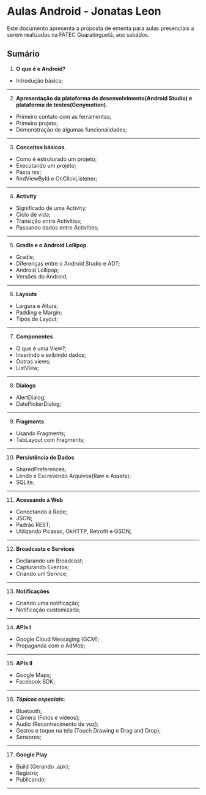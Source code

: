 Aulas Android - Jonatas Leon
===
Este documento apresenta a proposta de ementa para aulas presenciais a serem realizadas na FATEC Guaratinguetá, aos sabádos.

Sumário
---

1. **O que é o Android?**
  * Introdução básica;
  ___

2. **Apresentação da plataforma de desenvolvimento(Android Studio) e plataforma de testes(Genymotion).**
  * Primeiro contato com as ferramentas;
  * Primeiro projeto;
  * Demonstração de algumas funcionalidades;
  ___

3. **Conceitos básicos.**
  * Como é estruturado um projeto;
  * Executando um projeto;
  * Pasta _res_;
  * findViewById e OnClickListener;
  ___

4. **Activity**
  * Significado de uma Activity;
  * Ciclo de vida;
  * Transição entre Activities;
  * Passando dados entre Activities;
  ___

5. **Gradle e o Android Lollipop**
  * Gradle;
  * Diferenças entre o Android Studio e ADT;
  * Android Lollipop;
  * Versões do Android;
  ___

6. **Layouts**
  * Largura e Altura;
  * Padding e Margin;
  * Tipos de Layout;
  ___

7. **Componentes**
  * O que é uma View?;
  * Inserindo e exibindo dados;
  * Outras views;
  * ListView;
  ___

8. **Dialogs**
  * AlertDialog;
  * DatePickerDialog;
  ___

9. **Fragments**
  * Usando Fragments;
  * TabLayout com Fragments;
  ___

10. **Persistência de Dados**
  * SharedPreferences;
  * Lendo e Escrevendo Arquivos(Raw e Assets);
  * SQLite;
  ___

11. **Acessando à Web**
  * Conectando à Rede;
  * JSON;
  * Padrão REST;
  * Utilizando Picasso, OkHTTP, Retrofit e GSON;
  ___

12. **Broadcasts e Services**
  * Declarando um Broadcast;
  * Capturando Eventos;
  * Criando um Service;
  ___

13. **Notificações**
  * Criando uma notificação;
  * Notificação customizada;
  ___

14. **APIs I**
  * Google Cloud Messaging (GCM);
  * Propaganda com o AdMob;
  ___

15. **APIs II**
  * Google Maps;
  * Facebook SDK;
  ___

16. **_Tópicos especiais_:**
  * Bluetooth;
  * Câmera (Fotos e vídeos);
  * Áudio (Reconhecimento de voz);
  * Gestos e toque na tela (Touch Drawing e Drag and Drop);
  * Sensores;
  ___
  
17. **Google Play**
  * Build (Gerando .apk);
  * Registro;
  * Publicando;
  ___
